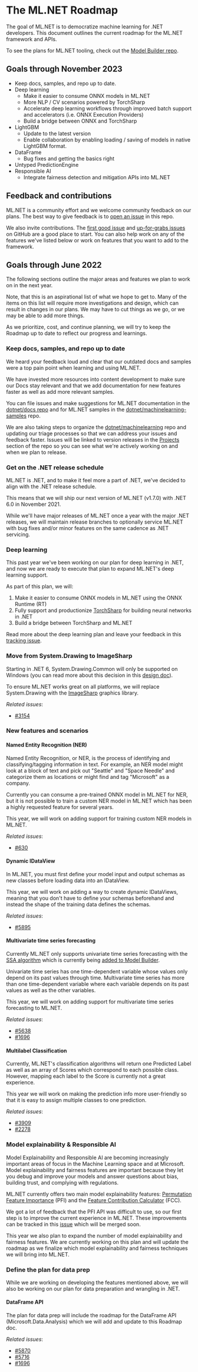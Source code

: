 # The ML.NET Roadmap

The goal of ML.NET is to democratize machine learning for .NET developers. This document outlines the current roadmap for the ML.NET framework and APIs.

To see the plans for ML.NET tooling, check out the [Model Builder repo](https://github.com/dotnet/machinelearning-modelbuilder/issues/1707).

## Goals through November 2023

- Keep docs, samples, and repo up to date.
- Deep learning
  - Make it easier to consume ONNX models in ML.NET
  - More NLP / CV scenarios powered by TorchSharp
  - Accelerate deep learning workflows through improved batch support and accelerators (i.e. ONNX Execution Providers)
  - Build a bridge between ONNX and TorchSharp
- LightGBM
  - Update to the latest version
  - Enable collaboration by enabling loading / saving of models in native LightGBM format.
- DataFrame
  - Bug fixes and getting the basics right
- Untyped PredictionEngine
- Responsible AI
  - Integrate fairness detection and mitigation APIs into ML.NET

## Feedback and contributions

ML.NET is a community effort and we welcome community feedback on our plans. The best way to give feedback is to [open an issue](https://github.com/dotnet/machinelearning/issues/new/choose) in this repo.

We also invite contributions. The [first good issue](https://github.com/dotnet/machinelearning/labels/good%20first%20issue) and [up-for-grabs issues](https://github.com/dotnet/machinelearning/issues?q=is%3Aopen+is%3Aissue+label%3Aup-for-grabs) on GitHub are a good place to start. You can also help work on any of the features we've listed below or work on features that you want to add to the framework.

## Goals through June 2022

The following sections outline the major areas and features we plan to work on in the next year.

Note, that this is an aspirational list of what we hope to get to. Many of the items on this list will require more investigations and design, which can result in changes in our plans. We may have to cut things as we go, or we may be able to add more things.

As we prioritize, cost, and continue planning, we will try to keep the Roadmap up to date to reflect our progress and learnings.

### Keep docs, samples, and repo up to date

We heard your feedback loud and clear that our outdated docs and samples were a top pain point when learning and using ML.NET.

We have invested more resources into content development to make sure our Docs stay relevant and that we add documentation for new features faster as well as add more relevant samples.

You can file issues and make suggestions for ML.NET documentation in the [dotnet/docs repo](https://github.com/dotnet/docs) and for ML.NET samples in the [dotnet/machinelearning-samples](https://github.com/dotnet/machinelearning-samples) repo.

We are also taking steps to organize the [dotnet/machinelearning](https://github.com/dotnet/machinelearning) repo and updating our triage processes so that we can address your issues and feedback faster. Issues will be linked to version releases in the [Projects](https://github.com/dotnet/machinelearning/projects) section of the repo so you can see what we're actively working on and when we plan to release.

### Get on the .NET release schedule

ML.NET is .NET, and to make it feel more a part of .NET, we've decided to align with the .NET release schedule.

This means that we will ship our next version of ML.NET (v1.7.0) with .NET 6.0 in November 2021.

While we'll have major releases of ML.NET once a year with the major .NET releases, we will maintain release branches to optionally service ML.NET with bug fixes and/or minor features on the same cadence as .NET servicing.

### Deep learning

This past year we've been working on our plan for deep learning in .NET, and now we are ready to execute that plan to expand ML.NET's deep learning support.

As part of this plan, we will:

1. Make it easier to consume ONNX models in ML.NET using the ONNX Runtime (RT)
2. Fully support and productionize [TorchSharp](https://github.com/xamarin/TorchSharp) for building neural networks in .NET
3. Build a bridge between TorchSharp and ML.NET

Read more about the deep learning plan and leave your feedback in this [tracking issue](https://github.com/dotnet/machinelearning/issues/5918).

### Move from System.Drawing to ImageSharp

Starting in .NET 6, System.Drawing.Common will only be supported on Windows (you can read more about this decision in this [design doc](https://github.com/dotnet/designs/blob/main/accepted/2021/system-drawing-win-only/system-drawing-win-only.md)).

To ensure ML.NET works great on all platforms, we will replace System.Drawing with the [ImageSharp](https://github.com/SixLabors/ImageSharp) graphics library.

*Related issues*:

- [#3154](https://github.com/dotnet/machinelearning/issues/3154)

### New features and scenarios

#### Named Entity Recognition (NER)

Named Entity Recognition, or NER, is the process of identifying and classifying/tagging information in text. For example, an NER model might look at a block of text and pick out "Seattle" and "Space Needle" and categorize them as locations or might find and tag "Microsoft" as a company.

Currently you can consume a pre-trained ONNX model in ML.NET for NER, but it is not possible to train a custom NER model in ML.NET which has been a highly requested feature for several years.

This year, we will work on adding support for training custom NER models in ML.NET.

*Related issues*:

- [#630](https://github.com/dotnet/machinelearning/issues/630)

#### Dynamic IDataView

In ML.NET, you must first define your model input and output schemas as new classes before loading data into an IDataView.

This year, we will work on adding a way to create dynamic IDataViews, meaning that you don't have to define your schemas beforehand and instead the shape of the training data defines the schemas.

*Related issues*:

- [#5895](https://github.com/dotnet/machinelearning/issues/5895)

#### Multivariate time series forecasting

Currently ML.NET only supports univariate time series forecasting with the [SSA algorithm](https://docs.microsoft.com/dotnet/api/microsoft.ml.transforms.timeseries.ssaforecastingestimator?view=ml-dotnet) which is currently being [added to Model Builder](https://github.com/dotnet/machinelearning-modelbuilder/issues/1750).

Univariate time series has one time-dependent variable whose values only depend on its past values through time. Multivariate time series has more than one time-dependent variable where each variable depends on its past values as well as the other variables.

This year, we will work on adding support for multivariate time series forecasting to ML.NET.

*Related issues*:

- [#5638](https://github.com/dotnet/machinelearning/issues/5638)
- [#1696](https://github.com/dotnet/machinelearning/issues/1696)

#### Multilabel Classification

Currently, ML.NET's classification algorithms will return one Predicted Label as well as an array of Scores which correspond to each possible class. However, mapping each label to the Score is currently not a great experience.

This year we will work on making the prediction info more user-friendly so that it is easy to assign multiple classes to one prediction.

*Related issues*:

- [#3909](https://github.com/dotnet/machinelearning/issues/3909)
- [#2278](https://github.com/dotnet/machinelearning/issues/2278)

### Model explainability & Responsible AI

Model Explainability and Responsible AI are becoming increasingly important areas of focus in the Machine Learning space and at Microsoft. Model explainability and fairness features are important because they let you debug and improve your models and answer questions about bias, building trust, and complying with regulations.

ML.NET currently offers two main model explainability features: [Permutation Feature Importance](https://docs.microsoft.com/dotnet/api/microsoft.ml.permutationfeatureimportanceextensions?view=ml-dotnet) (PFI) and the [Feature Contribution Calculator](https://docs.microsoft.com/dotnet/api/microsoft.ml.transforms.featurecontributioncalculatingestimator?view=ml-dotnet) (FCC).

We got a lot of feedback that the PFI API was difficult to use, so our first step is to improve the current experience in ML.NET. These improvements can be tracked in this [issue](https://github.com/dotnet/machinelearning/issues/5625) which will be merged soon.

This year we also plan to expand the number of model explainability and fairness features. We are currently working on this plan and will update the roadmap as we finalize which model explainability and fairness techniques we will bring into ML.NET.

### Define the plan for data prep

While we are working on developing the features mentioned above, we will also be working on our plan for data preparation and wrangling in .NET.

#### DataFrame API

The plan for data prep will include the roadmap for the DataFrame API (Microsoft.Data.Analysis) which we will add and update to this Roadmap doc.

*Related issues*:

- [#5870](https://github.com/dotnet/machinelearning/issues/5870)
- [#5716](https://github.com/dotnet/machinelearning/issues/5716)
- [#1696](https://github.com/dotnet/machinelearning/issues/1696)

